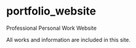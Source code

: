 # portfolio_website

Professional Personal Work Website

All works and information are included in this site.
